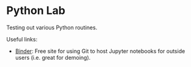 # Python Lab

Testing out various Python routines.

Useful links:

- [Binder](https://mybinder.org/): Free site for using Git to host Jupyter notebooks for outside users (i.e. great for demoing).
